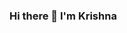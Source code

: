 ### Hi there 👋 I'm Krishna

<!--
**krishna6431/krishna6431** is a ✨ _special_ ✨ repository because its `README.md` (this file) appears on your GitHub profile.

Here are some ideas to get you started:

- 🔭 I’m currently working as a Student
- 🌱 I’m currently learning many things
- 💬 Ask me about C++ , CP , DSA 
- 📫 How to reach me: vermakrish921@gmail.com

